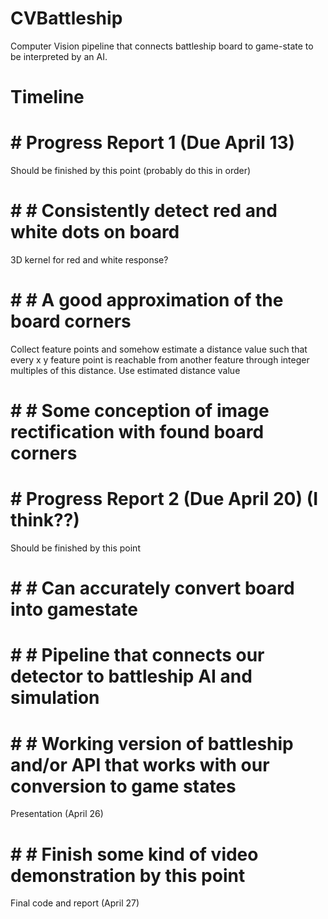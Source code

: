 # CVBattleship
Computer Vision pipeline that connects battleship board to game-state to be interpreted by an AI. 

# Timeline
# # Progress Report 1 (Due April 13)
Should be finished by this point (probably do this in order)
# # # Consistently detect red and white dots on board 
3D kernel for red and white response?

# # # A good approximation of the board corners
Collect feature points and somehow estimate a distance value such that every x y feature point is reachable from another feature through integer multiples of this distance.
Use estimated distance value 

# # #  Some conception of image rectification with found board corners

# # Progress Report 2 (Due April 20) (I think??)
Should be finished by this point
# # #  Can accurately convert board into gamestate
# # #  Pipeline that connects our detector to battleship AI and simulation
# # #  Working version of battleship and/or API that works with our conversion to game states

Presentation (April 26)
# # #  Finish some kind of video demonstration by this point

Final code and report (April 27)


